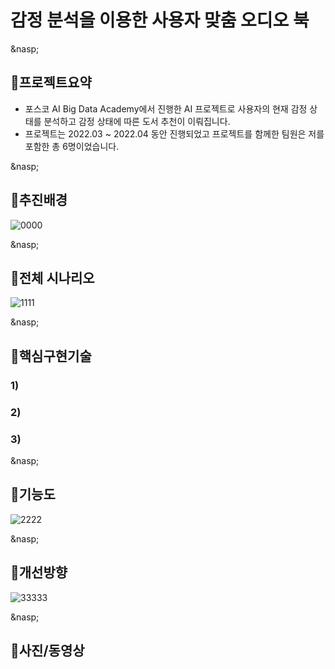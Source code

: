 # 감정 분석을 이용한 사용자 맞춤 오디오 북

&nasp; 

## :pushpin:**프로젝트요약**
- 포스코 AI Big Data Academy에서 진행한 AI 프로젝트로 사용자의 현재 감정 상태를 분석하고 감정 상태에 따른 도서 추천이 이뤄집니다.
- 프로젝트는 2022.03 ~ 2022.04 동안 진행되었고 프로젝트를 함께한 팀원은 저를 포함한 총 6명이었습니다.

&nasp; 

## :pushpin:**추진배경**
![0000](https://user-images.githubusercontent.com/99727385/176441030-e4aceefd-1f71-4005-9972-3128e9ef0735.PNG)

&nasp; 

## :pushpin:**전체 시나리오**
![1111](https://user-images.githubusercontent.com/99727385/176441041-39a22e12-80bc-454c-b719-ee710f6d8164.PNG)

&nasp; 

## :pushpin:**핵심구현기술**
### 1)
### 2)
### 3)

&nasp; 

## :pushpin:**기능도**
![2222](https://user-images.githubusercontent.com/99727385/176441043-04a323e5-a4b0-4bf8-a4ce-4cc98560147c.PNG)

&nasp; 

## :pushpin:**개선방향**
![33333](https://user-images.githubusercontent.com/99727385/176441046-9bf7563f-8ba2-4e5a-b3dd-e80c3c082e57.PNG)

&nasp; 

## :pushpin:**사진/동영상**
